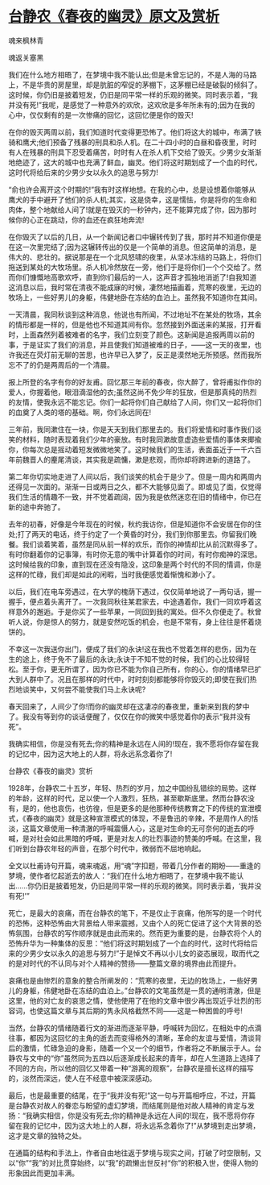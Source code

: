 # [台静农《春夜的幽灵》原文及赏析](https://www.vrrw.net/wx/8974.html)

魂来枫林青

魂返关塞黑

我们在什么地方相晤了，在梦境中我不能认出;但是未曾忘记的，不是人海的马路上，不是华贵的房屋里，却是肮脏的窄促的茅棚下，这茅棚已经是破裂的倾斜了。这时候，你仍旧是披着短发，仍旧是同平常一样的乐观的微笑。同时表示着，“我并没有死!”我呢，是感觉了一种意外的欢欣，这欢欣是多年所未有的;因为在我的心中，仅仅剩有的是一次惨痛的回忆，这回忆便是你的毁灭!

在你的毁灭两周以前，我们知道时代变得更恐怖了。他们将这大的城中，布满了铁骑和鹰犬;他们预备了残暴的刑具和杀人机。在二十四小时的白昼和昏夜里，时时有人在残暴的刑具下忍受着痛苦，时时有人在杀人机下交给了毁灭。少男少女渐渐地绝迹了，这大的城中也充满了鲜血，幽灵。他们将这时期划成了一个血的时代，这时代将给后来的少男少女以永久的追思与努力!

“俞也许会离开这个时期的!”我有时这样地想。在我的心中，总是设想着你能够从鹰犬的手中避开了他们的杀人机;其实，这是侥幸，这是懦怯，你是将你的生命和肉体，整个地献给人间了!就是在毁灭的一秒钟内，还不能算完成了你，因为那时候你的心正在跳动，你的血还在疯狂地奔流!



在你毁灭了以后的几日，从一个新闻记者口中辗转传到了我，那时并不知道你便是在这一次里完结了;因为这辗转传出的仅是一个简单的消息。但这简单的消息，是伟大的、悲壮的。据说那是在一个北风怒啸的夜里，从坚冰冻结的马路上，将你们拖送到某处的大牧场里。杀人机冷然放在一旁，他们于是将你们一个个交给了。然而你们慷慨地高歌欢呼，直到你们最后的一人，这声音才孤独地消逝了!自我知道这消息以后，我时常在清夜不能成寐的时候，凄然地描画着，荒寒的夜里，无边的牧场上，一些好男儿的身躯，伟健地卧在冻结的血泊上。虽然我不知道你在其间。

一天清晨，我同秋谈到这种消息，他说也有所闻，不过地址不在某处的牧场，其余的情形都是一样的，但是他也不知道其间有你。忽然接到外面送来的某报，打开看时，上面森然列着被难者的名字，我们立刻变了颜色。这新闻是追报两周以前的事，于是证实了我们的消息，并且使我们知道被难的日子，——这一天的夜里，也许我还在荧灯前无聊的苦思，也许早已入梦了，反正是漠然地无所预感。然而我所忘不了的仍是两周后的一个清晨。

报上所登的名字有你的好友甫。回忆那三年前的春夜，你大醉了，曾将甫拟作你的爱人，你握着他，眼泪滴湿他的衣;虽然这尚不免少年的狂放，但是那真纯的热烈的友情，使我永远不能忘记。你们一起将你们自己献给了人间，你们又一起将你们的血奠了人类的塔的基础。啊，你们永远同在!

三年前，我同漱住在一块，你是天天到我们那里去的。我们将爱情和时事作我们谈笑的材料，随时表现着我们少年的豪放。有时我同漱故意虚造些爱情的事体来揶揄你，你每次总是摇动着短发微微地笑了。这时候我们的生活，表面虽近于一千六百年前魏晋人的麈尾清谈，其实我是疏慵，漱是悲观，而你却将跨进新的道路了。

第二年你切实地走进了人间以后，我们谈笑的机会于是少了。但是一周内和两周内还得见一次面的。渐渐一日或两日之久，都不大能够见面了。即或见了面，仅觉得我们生活的情趣不一致，并不觉着疏阔，因为我是依然迷恋在旧的情绪中，你已在新的途中奔驰了。

去年的初春，好像是今年现在的时候，秋约我访你，但是知道你不会安居在你的住处;打了两天的电话，终于约定了一个黄昏的时分，我们到你那里去。你留我们晚餐。我们谈着笑着，虽然是同从前一样的欢乐，而你的神情却比从前沉默得多了。有时你翻着你的记事簿，有时你无意的嘴中计算着你的时间，有时你痴神的深思。这时候给我的印象，直到现在还没有隐没，这印象是两个时代的不同的情调，你是这样的忙碌，我们却是如此的闲暇，当时我便感觉着惭愧和渺小了。

以后，我们在电车旁遇过，在大学的槐荫下遇过，仅仅简单地说了一两句话，握一握手，便点着头离开了。一次我同秋往某君家去，中途遇着你，我们一同欢呼着这样意外的邂逅。于是你买了一些苹果，一同回到我的寓处。但不久你便走了。秋曾听人说，你是惊人的努力，就是安然吃饭的机会，也是不常有，身上往往是怀着烧饼的。

不幸这一次我送你出门，便成了我们的永诀!这在我也不觉着怎样的悲伤，因为在生的途上，终于免不了最后的永诀;永诀于不知不觉的时候，我们的心比较得轻松。至于你，更无所谓了，因为你已不能为你自己所有，你的心，你的情绪早已扩大到人群中了。况且在那样的时代中，时时刻刻都能够将你毁灭的;即使在我们热烈地谈笑中，又何尝不能使我们马上永诀呢?

春天回来了，人间少了你!而你的幽灵却在这凄凉的春夜里，重新来到我的梦中了。我没有等到你的谈话便醒了，仅仅在你的微笑中感觉着你的表示“我并没有死”。

我确实相信，你是没有死去;你的精神是永远在人间的!现在，我不愿将你存留在我的记忆中，因为这大地上的人群，将永远系念着你了!

台静农《春夜的幽灵》赏析

1928年，台静农二十五岁，年轻、热烈的岁月，加之中国纷乱错综的局势。这样的年龄，这样的时代，足以使一个人激烈，狂热，甚至歇斯底里。然而台静农没有，是的，他也哀伤，也彷徨，但是更多的是他那种传统教育之下的传统的宣泄模式，《春夜的幽灵》就是这种宣泄模式的体现，不是鲁迅的辛辣，不是周作人的恬淡，这篇文章使用一种清澈的呼喊震慑人心，这是对生命的无可奈何的逝去的呼喊，是对社会如此黑暗的呼喊，更是对友人的壮烈事迹的赞美的呼喊。在这里，我们听到台静农年轻的声音，在那个时代中，微弱而不屈地响起。

全文以杜甫诗句开篇，魂来魂返，用“魂”字扣题，带着几分作者的期盼——重逢的梦境，使作者忆起逝去的故人：“我们在什么地方相晤了，在梦境中我不能认出……你仍旧是披着短发，仍旧是同平常一样的乐观的微笑。同时表示着，‘我并没有死!’”

死亡，是最大的哀痛，而在台静农的笔下，不是仅止于哀痛，他所写的是一个时代的恐怖，这种恐怖由大背景给人带来震撼，又由个人的死亡促进了这个大背景的恐怖氛围，台静农的写作顺序就是由此而来的。然而更为重要的是，台静农将个人的恐怖升华为一种集体的反思：“他们将这时期划成了一个血的时代，这时代将给后来的少男少女以永久的追思与努力!”于是悼文不再以小儿女的姿态展现，取而代之的是对时代的不认同与对个人精神的赞扬——整篇文章的境界由此而提升。

哀痛也是由惨烈的意象的整合所阐发的：“荒寒的夜里，无边的牧场上，一些好男儿的身躯，伟健地卧在冻结的血泊上。”台静农的文笔虽然是一贯的通明清澈，但是这里，他的对亡友的哀思之情，使他使用了在他的文章中很少再出现近乎壮烈的形容词，也使这篇文章与其后期的隽永风格截然不同——这是一种困兽的呼号!

当然，台静农的情绪随着行文的渐进而逐渐平静，呼喊转为回忆，在相处中的点滴往事，都因为这回忆的主角的逝去而变得格外的清晰，革命的友谊与爱情，清谈背后的激情，忙碌急迫的身影，随着一个又一个的细节，作者将之不断展示于人。台静农与文中的“你”虽然同为五四以后逐渐成长起来的青年，却在人生道路上选择了不同的方向，所以他的回忆又带着一种“游离的观察”，台静农是擅长这样的描写的，淡然而深远，使人在不经意中被深深感动。

最后，也是最重要的结尾，在于“我并没有死!”这一句与开篇相呼应，不过，开篇是台静农对故人的眷恋与盼望的虚幻梦境，而结尾则是他对故人精神的肯定与发扬：“我确实相信，你是没有死去;你的精神是永远在人间的!现在，我不愿将你存留在我的记忆中，因为这大地上的人群，将永远系念着你了!”从梦境到走出梦境，这才是文章的独特之处。

在通篇的结构和手法上，作者自由地往返于梦境与现实之间，打破了时空限制，又以“你”“我”的对比贯穿始终，以“我”的疏懒出世反衬“你”的积极入世，使得人物的形象因此而更加丰满。

